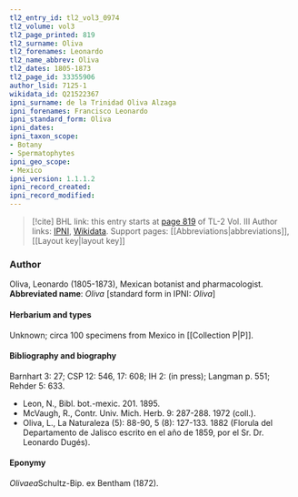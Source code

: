 ```yaml
---
tl2_entry_id: tl2_vol3_0974
tl2_volume: vol3
tl2_page_printed: 819
tl2_surname: Oliva
tl2_forenames: Leonardo
tl2_name_abbrev: Oliva
tl2_dates: 1805-1873
tl2_page_id: 33355906
author_lsid: 7125-1
wikidata_id: Q21522367
ipni_surname: de la Trinidad Oliva Alzaga
ipni_forenames: Francisco Leonardo
ipni_standard_form: Oliva
ipni_dates: 
ipni_taxon_scope: 
- Botany
- Spermatophytes
ipni_geo_scope: 
- Mexico
ipni_version: 1.1.1.2
ipni_record_created: 
ipni_record_modified:
---
```


> [!cite] BHL link: this entry starts at [page 819](https://www.biodiversitylibrary.org/page/33355906) of TL-2 Vol. III
> Author links: [IPNI](https://www.ipni.org/a/7125-1), [Wikidata](https://www.wikidata.org/wiki/Q21522367). Support pages: [[Abbreviations|abbreviations]], [[Layout key|layout key]]

### Author

Oliva, Leonardo (1805-1873), Mexican botanist and pharmacologist. 
**Abbreviated name**: *Oliva* \[standard form in IPNI: *Oliva*\]

#### Herbarium and types

Unknown; circa 100 specimens from Mexico in [[Collection P|P]].

#### Bibliography and biography

Barnhart 3: 27; CSP 12: 546, 17: 608; IH 2: (in press); Langman p. 551; Rehder 5: 633.
- Leon, N., Bibl. bot.-mexic. 201. 1895.
- McVaugh, R., Contr. Univ. Mich. Herb. 9: 287-288. 1972 (coll.).
- Oliva, L., La Naturaleza (5): 88-90, 5 (8): 127-133. 1882 (Florula del Departamento de Jalisco escrito en el año de 1859, por el Sr. Dr. Leonardo Dugés).

#### Eponymy

*Olivaea*Schultz-Bip. ex Bentham (1872).

